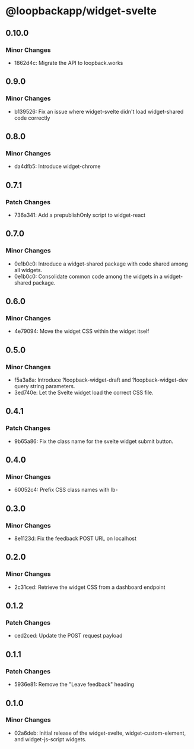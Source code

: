 # @loopbackapp/widget-svelte

## 0.10.0

### Minor Changes

- 1862d4c: Migrate the API to loopback.works

## 0.9.0

### Minor Changes

- b139526: Fix an issue where widget-svelte didn't load widget-shared code correctly

## 0.8.0

### Minor Changes

- da4dfb5: Introduce widget-chrome

## 0.7.1

### Patch Changes

- 736a341: Add a prepublishOnly script to widget-react

## 0.7.0

### Minor Changes

- 0e1b0c0: Introduce a widget-shared package with code shared among all widgets.
- 0e1b0c0: Consolidate common code among the widgets in a widget-shared package.

## 0.6.0

### Minor Changes

- 4e79094: Move the widget CSS within the widget itself

## 0.5.0

### Minor Changes

- f5a3a8a: Introduce ?loopback-widget-draft and ?loopback-widget-dev query string parameters.
- 3ed740e: Let the Svelte widget load the correct CSS file.

## 0.4.1

### Patch Changes

- 9b65a86: Fix the class name for the svelte widget submit button.

## 0.4.0

### Minor Changes

- 60052c4: Prefix CSS class names with lb-

## 0.3.0

### Minor Changes

- 8e1123d: Fix the feedback POST URL on localhost

## 0.2.0

### Minor Changes

- 2c31ced: Retrieve the widget CSS from a dashboard endpoint

## 0.1.2

### Patch Changes

- ced2ced: Update the POST request payload

## 0.1.1

### Patch Changes

- 5936e81: Remove the "Leave feedback" heading

## 0.1.0

### Minor Changes

- 02a6deb: Initial release of the widget-svelte, widget-custom-element, and widget-js-script widgets.
